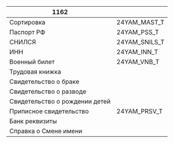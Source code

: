
| 1162                           |               |
| ------------------------------ | ------------- |
| Сортировка                     | 24YAM_MAST_T  |
| Паспорт РФ                     | 24YAM_PSS_T   |
| СНИЛСЯ                         | 24YAM_SNILS_T |
| ИНН                            | 24YAM_INN_T   |
| Военный билет                  | 24YAM_VNB_T   |
| Трудовая книжка                |               |
| Свидетельство о браке          |               |
| Свидетельство о разводе        |               |
| Свидетельство о рождении детей |               |
| Приписное свидетельство        | 24YAM_PRSV_T  |
| Банк реквизиты                 |               |
| Справка о Смене имени          |               |
